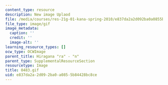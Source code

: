 ```yaml
---
content_type: resource
description: New image Uplaod
file: /media/courses/res-21g-01-kana-spring-2010/e837da2a2d092ba0a0855b84428bc8ce_0483.gif
file_type: image/gif
image_metadata:
  caption: ''
  credit: ''
  image-alt: ''
learning_resource_types: []
ocw_type: OCWImage
parent_title: Hiragana "ra" - "n"
parent_type: SupplementalResourceSection
resourcetype: Image
title: 0483.gif
uid: e837da2a-2d09-2ba0-a085-5b84428bc8ce
---
```


